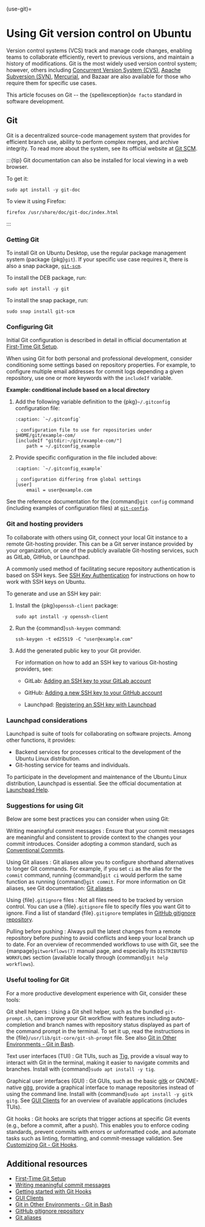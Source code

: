 (use-git)=
# Using Git version control on Ubuntu

Version control systems (VCS) track and manage code changes, enabling teams to collaborate efficiently, revert to previous versions, and maintain a history of modifications. Git is the most widely used version control system; however, others including [Concurrent Version System (CVS)](https://www.nongnu.org/cvs/), [Apache Subversion (SVN)](https://subversion.apache.org/), [Mercurial](https://www.mercurial-scm.org/), and Bazaar are also available for those who require them for specific use cases.

This article focuses on Git -- the {spellexception}`de facto` standard in software development.


## Git

Git is a decentralized source-code management system that provides for efficient branch use, ability to perform complex merges, and archive integrity. To read more about the system, see its official website at [Git SCM](https://git-scm.com/).

:::{tip}
Git documentation can also be installed for local viewing in a web browser.

To get it:

```none
sudo apt install -y git-doc
```

To view it using Firefox:

```none
firefox /usr/share/doc/git-doc/index.html
```
:::


### Getting Git

To install Git on Ubuntu Desktop, use the regular package management system (package {pkg}`git`). If your specific use case requires it, there is also a snap package, [`git-scm`](https://snapcraft.io/git-scm).

To install the DEB package, run:

```none
sudo apt install -y git
```

To install the snap package, run:

```none
sudo snap install git-scm
```


### Configuring Git

Initial Git configuration is described in detail in official documentation at [First-Time Git Setup](https://git-scm.com/book/en/v2/Getting-Started-First-Time-Git-Setup).

When using Git for both personal and professional development, consider conditioning some settings based on repository properties. For example, to configure multiple email addresses for commit logs depending a given repository, use one or more keywords with the `includeIf` variable.

**Example: conditional include based on a local directory**

1. Add the following variable definition to the {pkg}`~/.gitconfig` configuration file:

    ```{code-block} ini
    :caption: `~/.gitconfig`

    ; configuration file to use for repositories under $HOME/git/example-com/
    [includeIf "gitdir:~/git/example-com/"]
        path = ~/.gitconfig_example
    ```

2. Provide specific configuration in the file included above:

    ```{code-block} ini
    :caption: `~/.gitconfig_example`

    ; configuration differing from global settings
    [user]
        email = user@example.com
    ```

See the reference documentation for the {command}`git config` command (including examples of configuration files) at [`git-config`](https://git-scm.com/docs/git-config).


### Git and hosting providers

To collaborate with others using Git, connect your local Git instance to a remote Git-hosting provider. This can be a Git server instance provided by your organization, or one of the publicly available Git-hosting services, such as GitLab, GitHub, or Launchpad.

A commonly used method of facilitating secure repository authentication is based on SSH keys. See [SSH Key Authentication](https://help.ubuntu.com/community/SSH/OpenSSH/Keys) for instructions on how to work with SSH keys on Ubuntu.

To generate and use an SSH key pair:

1. Install the {pkg}`openssh-client` package:

    ```none
    sudo apt install -y openssh-client
    ```

2. Run the {command}`ssh-keygen` command:

    ```none
    ssh-keygen -t ed25519 -C "user@example.com"
    ```
3. Add the generated public key to your Git provider.

   For information on how to add an SSH key to various Git-hosting providers, see:

    * GitLab: [Adding an SSH key to your GitLab account](https://docs.gitlab.com/ee/user/ssh.html#add-an-ssh-key-to-your-gitlab-account)

    * GitHub: [Adding a new SSH key to your GitHub account](https://docs.github.com/en/authentication/connecting-to-github-with-ssh/adding-a-new-ssh-key-to-your-github-account?platform=linux)

    * Launchpad: [Registering an SSH key with Launchpad](https://help.launchpad.net/YourAccount/CreatingAnSSHKeyPair#Registering_the_key_with_Launchpad)


### Launchpad considerations

Launchpad is suite of tools for collaborating on software projects. Among other functions, it provides:

* Backend services for processes critical to the development of the Ubuntu Linux distribution.
* Git-hosting service for teams and individuals.

To participate in the development and maintenance of the Ubuntu Linux distribution, Launchpad is essential. See the official documentation at [Launchpad Help](https://help.launchpad.net/).


### Suggestions for using Git

Below are some best practices you can consider when using Git:

Writing meaningful commit messages
: Ensure that your commit messages are meaningful and consistent to provide context to the changes your commit introduces. Consider adopting a common standard, such as [Conventional Commits](https://www.conventionalcommits.org/).

Using Git aliases
: Git aliases allow you to configure shorthand alternatives to longer Git commands. For example, if you set `ci` as the alias for the `commit` command, running {command}`git ci` would perform the same function as running {command}`git commit`. For more information on Git aliases, see Git documentation: [Git aliases](https://git-scm.com/book/en/v2/Git-Basics-Git-Aliases).

Using {file}`.gitignore` files
: Not all files need to be tracked by version control. You can use a {file}`.gitignore` file to specify files you want Git to ignore. Find a list of standard {file}`.gitignore` templates in [GitHub gitignore repository](https://github.com/github/gitignore).

Pulling before pushing
: Always pull the latest changes from a remote repository before pushing to avoid conflicts and keep your local branch up to date. For an overview of recommended workflows to use with Git, see the {manpage}`gitworkflows(7)` manual page, and especially its `DISTRIBUTED WORKFLOWS` section (available locally through {command}`git help workflows`).


### Useful tooling for Git

For a more productive development experience with Git, consider these tools:

Git shell helpers
: Using a Git shell helper, such as the bundled `git-prompt.sh`, can improve your Git workflow with features including auto-completion and branch names with repository status displayed as part of the command prompt in the terminal. To set it up, read the instructions in the {file}`/usr/lib/git-core/git-sh-prompt` file. See also [Git in Other Environments - Git in Bash](https://git-scm.com/book/id/v2/Appendix-A%3A-Git-in-Other-Environments-Git-in-Bash).

Text user interfaces (TUI)
: Git TUIs, such as [Tig](https://jonas.github.io/tig/), provide a visual way to interact with Git in the terminal, making it easier to navigate commits and branches. Install with {command}`sudo apt install -y tig`.

Graphical user interfaces (GUI)
: Git GUIs, such as the basic [gitk](https://git-scm.com/docs/gitk) or GNOME-native [gitg](https://wiki.gnome.org/Apps/Gitg/), provide a graphical interface to manage repositories instead of using the command line. Install with {command}`sudo apt install -y gitk gitg`. See [GUI Clients](https://git-scm.com/downloads/guis?os=linux) for an overview of available applications (includes TUIs).

Git hooks
: Git hooks are scripts that trigger actions at specific Git events (e.g., before a commit, after a push). This enables you to enforce coding standards, prevent commits with errors or unformatted code, and automate tasks such as linting, formatting, and commit-message validation. See [Customizing Git - Git Hooks](https://git-scm.com/book/en/v2/Customizing-Git-Git-Hooks).


## Additional resources

- [First-Time Git Setup](https://git-scm.com/book/en/v2/Getting-Started-First-Time-Git-Setup)
- [Writing meaningful commit messages](https://www.conventionalcommits.org/en/v1.0.0/#summary)
- [Getting started with Git Hooks](https://git-scm.com/book/ms/v2/Customizing-Git-Git-Hooks)
- [GUI Clients](https://git-scm.com/downloads/guis?os=linux)
- [Git in Other Environments - Git in Bash](https://git-scm.com/book/id/v2/Appendix-A%3A-Git-in-Other-Environments-Git-in-Bash)
- [GitHub gitignore repository](https://github.com/github/gitignore)
- [Git aliases](https://git-scm.com/book/en/v2/Git-Basics-Git-Aliases)
